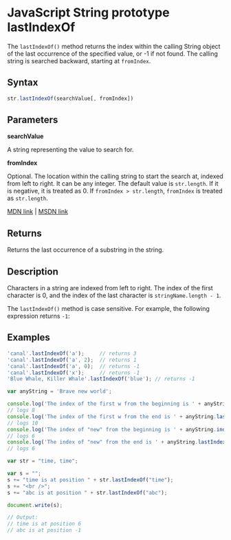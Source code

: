 # JavaScript String prototype lastIndexOf

The `lastIndexOf()` method returns the index within the calling String object of the last occurrence of the specified value, or -1 if not found. The calling string is searched backward, starting at `fromIndex`.

## Syntax

```js
str.lastIndexOf(searchValue[, fromIndex])
```

## Parameters

**searchValue**

A string representing the value to search for.

**fromIndex**

Optional. The location within the calling string to start the search at, indexed from left to right. It can be any integer. The default value is `str.length`. If it is negative, it is treated as 0. If `fromIndex > str.length`, `fromIndex` is treated as `str.length`. 

[MDN link](https://developer.mozilla.org/en-US/docs/Web/JavaScript/Reference/Global_Objects/String/lastIndexOf) | [MSDN link](https://msdn.microsoft.com/en-us/LIBRary/6d20k718%28v=vs.94%29.aspx)

## Returns

Returns the last occurrence of a substring in the string.

## Description

Characters in a string are indexed from left to right. The index of the first character is 0, and the index of the last character is `stringName.length - 1`.

The `lastIndexOf()` method is case sensitive. For example, the following expression returns `-1`:

## Examples

```js
'canal'.lastIndexOf('a');     // returns 3
'canal'.lastIndexOf('a', 2);  // returns 1
'canal'.lastIndexOf('a', 0);  // returns -1
'canal'.lastIndexOf('x');     // returns -1
'Blue Whale, Killer Whale'.lastIndexOf('blue'); // returns -1

var anyString = 'Brave new world';

console.log('The index of the first w from the beginning is ' + anyString.indexOf('w'));
// logs 8
console.log('The index of the first w from the end is ' + anyString.lastIndexOf('w')); 
// logs 10
console.log('The index of "new" from the beginning is ' + anyString.indexOf('new'));
// logs 6
console.log('The index of "new" from the end is ' + anyString.lastIndexOf('new'));
// logs 6
```

```js
var str = "time, time";

var s = "";
s += "time is at position " + str.lastIndexOf("time");
s += "<br />";
s += "abc is at position " + str.lastIndexOf("abc");

document.write(s);

// Output:
// time is at position 6
// abc is at position -1
```

